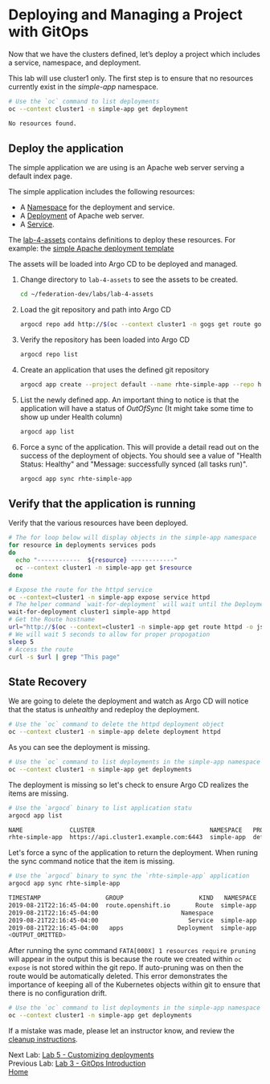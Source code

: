 <a id="markdown-deploying-and-managing" name="deploying-and-managing"></a>
# Deploying and Managing a Project with GitOps 

Now that we have the clusters defined, let’s deploy a project which includes a service, namespace, and deployment.

This lab will use cluster1 only. The first step is to ensure that no resources currently exist in the *simple-app* namespace.
~~~sh
# Use the `oc` command to list deployments
oc --context cluster1 -n simple-app get deployment

No resources found.
~~~

<a id="markdown-deploy-the-application" name="deploy-the-application"></a>
## Deploy the application

The simple application we are using is an Apache web server serving a default index page.

The simple application includes the following resources:

-   A [Namespace](https://kubernetes.io/docs/concepts/overview/working-with-objects/namespaces/) for the deployment and service.
-   A [Deployment](https://kubernetes.io/docs/concepts/workloads/controllers/deployment/) of Apache web server.
-   A [Service](https://kubernetes.io/docs/concepts/services-networking/service/).

The [lab-4-assets](./lab-4-assets) contains definitions to deploy these resources.
For example: the [simple Apache deployment template](./lab-4-assets/deployment.yaml)

The assets will be loaded into Argo CD to be deployed and managed.

1. Change directory to `lab-4-assets` to see the assets to be created.

    ~~~sh
    cd ~/federation-dev/labs/lab-4-assets
    ~~~
2. Load the git repository and path into Argo CD

    ~~~sh
    argocd repo add http://$(oc --context cluster1 -n gogs get route gogs -o jsonpath='{.spec.host}')/student/federation-dev.git
    ~~~
3. Verify the repository has been loaded into Argo CD 

   ~~~sh
   argocd repo list
    ~~~
4. Create an application that uses the defined git repository

    ~~~sh
    argocd app create --project default --name rhte-simple-app --repo http://$(oc --context cluster1 -n gogs get route gogs -o jsonpath='{.spec.host}')/student/federation-dev.git --path labs/lab-4-assets --dest-server $(argocd cluster list | grep cluster1 | awk '{print $1}') --dest-namespace simple-app --revision master
    ~~~
5. List the newly defined app. An important thing to notice is that the application will have a status of *OutOfSync* (It might take some time to show up under Health column)

    ~~~sh
    argocd app list
    ~~~
6. Force a sync of the application. This will provide a detail read out on the success of the deployment of objects. You should see a value of "Health Status: Healthy" and "Message: successfully synced (all tasks run)".

    ~~~sh
    argocd app sync rhte-simple-app
    ~~~

<a id="markdown-verify-that-the-application-is-running" name="verify-that-the-application-is-running"></a>
## Verify that the application is running

Verify that the various resources have been deployed. 

~~~sh
# The for loop below will display objects in the simple-app namespace
for resource in deployments services pods
do
  echo "------------  ${resource} ------------"
  oc --context cluster1 -n simple-app get $resource
done
~~~

~~~sh
# Expose the route for the httpd service
oc --context=cluster1 -n simple-app expose service httpd
# The helper command `wait-for-deployment` will wait until the Deployment object is in the Ready state
wait-for-deployment cluster1 simple-app httpd
# Get the Route hostname
url="http://$(oc --context=cluster1 -n simple-app get route httpd -o jsonpath='{.spec.host}')"
# We will wait 5 seconds to allow for proper propogation
sleep 5
# Access the route
curl -s $url | grep "This page"
~~~

<a id="markdown-state-recovery" name="state-recovery"></a>
## State Recovery

We are going to delete the deployment and watch as Argo CD will notice that the status is *unhealthy* and redeploy the deployment.

~~~sh
# Use the `oc` command to delete the httpd deployment object
oc --context cluster1 -n simple-app delete deployment httpd
~~~

As you can see the deployment is missing.
~~~sh
# Use the `oc` command to list deployments in the simple-app namespace
oc --context cluster1 -n simple-app get deployments
~~~

The deployment is missing so let's check to ensure Argo CD realizes the items are missing.

~~~sh
# Use the `argocd` binary to list application statu
argocd app list

NAME             CLUSTER                                NAMESPACE   PROJECT  STATUS     HEALTH   SYNCPOLICY  CONDITIONS
rhte-simple-app  https://api.cluster1.example.com:6443  simple-app  default  OutOfSync  Missing  <none>      <none>
~~~

Let's force a sync of the application to return the deployment. When runing the sync command notice that the item is missing.
~~~sh
# Use the `argocd` binary to sync the `rhte-simple-app` application
argocd app sync rhte-simple-app

TIMESTAMP                  GROUP                     KIND   NAMESPACE                  NAME    STATUS    HEALTH        HOOK  MESSAGE
2019-08-21T22:16:45-04:00  route.openshift.io       Route  simple-app                 httpd  OutOfSync  Unknown              
2019-08-21T22:16:45-04:00                       Namespace                        simple-app    Synced   Unknown              
2019-08-21T22:16:45-04:00                         Service  simple-app                 httpd    Synced   Healthy              
2019-08-21T22:16:45-04:00   apps               Deployment  simple-app                 httpd  OutOfSync  Missing  
<OUTPUT_OMITTED>     
~~~

After running the sync command `FATA[000X] 1 resources require pruning` will appear in the output this is because the route 
we created within `oc expose` is not stored within the git repo. If auto-pruning was on then the route would be automatically deleted. This error demonstrates the importance of keeping all of the Kubernetes objects within git to ensure that there is no configuration drift.

~~~sh
# Use the `oc` command to list deployments in the simple-app namespace
oc --context cluster1 -n simple-app get deployments
~~~

If a mistake was made, please let an instructor know, and review the [cleanup instructions](./cleanup-instructions.md).

Next Lab: [Lab 5 - Customizing deployments](./5.md)<br>
Previous Lab: [Lab 3 - GitOps Introduction](./3.md)<br>
[Home](./README.md)
